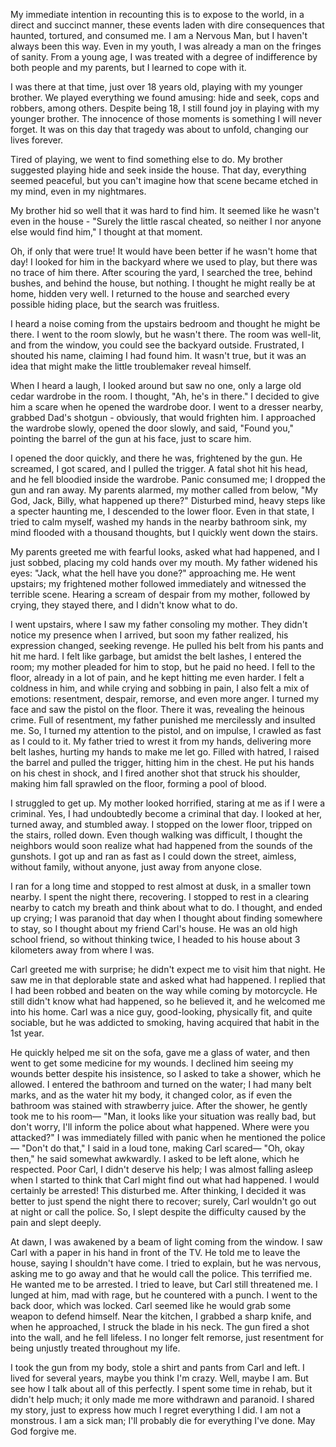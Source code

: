 My immediate intention in recounting this is to expose to the world, in a direct and succinct manner, these events laden with dire consequences that haunted, tortured, and consumed me. I am a Nervous Man, but I haven't always been this way. Even in my youth, I was already a man on the fringes of sanity. From a young age, I was treated with a degree of indifference by both people and my parents, but I learned to cope with it.

I was there at that time, just over 18 years old,  playing with my younger brother. We played everything we found amusing: hide and seek, cops and robbers, among others. Despite being 18, I still found joy in playing with my younger brother. The innocence of those moments is something I will never forget. It was on this day that tragedy was about to unfold, changing our lives forever.

Tired of playing, we went to find something else to do. My brother suggested playing hide and seek inside the house. That day, everything seemed peaceful, but you can't imagine how that scene became etched in my mind, even in my nightmares.

My brother hid so well that it was hard to find him. It seemed like he wasn't even in the house - "Surely the little rascal cheated, so neither I nor anyone else would find him," I thought at that moment.

Oh, if only that were true! It would have been better if he wasn't home that day! I looked for him in the backyard where we used to play, but there was no trace of him there. After scouring the yard, I searched the tree, behind bushes, and behind the house, but nothing. I thought he might really be at home, hidden very well. I returned to the house and searched every possible hiding place, but the search was fruitless.               

 I heard a noise coming from the upstairs bedroom and thought he might be there. I went to the room slowly, but he wasn't there. The room was well-lit, and from the window, you could see the backyard outside. Frustrated, I shouted his name, claiming I had found him. It wasn't true, but it was an idea that might make the little troublemaker reveal himself.

When I heard a laugh, I looked around but saw no one, only a large old cedar wardrobe in the room. I thought, "Ah, he's in there." I decided to give him a scare when he opened the wardrobe door. I went to a dresser nearby, grabbed Dad's shotgun - obviously, that would frighten him. I approached the wardrobe slowly, opened the door slowly, and said, "Found you," pointing the barrel of the gun at his face, just to scare him.

I opened the door quickly, and there he was, frightened by the gun. He screamed, I got scared, and I pulled the trigger. A fatal shot hit his head, and he fell bloodied inside the wardrobe. Panic consumed me; I dropped the gun and ran away. My parents alarmed, my mother called from below, "My God, Jack, Billy, what happened up there?" Disturbed mind, heavy steps like a specter haunting me, I descended to the lower floor. Even in that state, I tried to calm myself, washed my hands in the nearby bathroom sink, my mind flooded with a thousand thoughts, but I quickly went down the stairs.

My parents greeted me with fearful looks, asked what had happened, and I just sobbed, placing my cold hands over my mouth. My father widened his eyes: "Jack, what the hell have you done?" approaching me. He went upstairs; my frightened mother followed immediately and witnessed the terrible scene. Hearing a scream of despair from my mother, followed by crying, they stayed there, and I didn't know what to do.

I went upstairs, where I saw my father consoling my mother. They didn't notice my presence when I arrived, but soon my father realized, his expression changed, seeking revenge. He pulled his belt from his pants and hit me hard. I felt like garbage, but amidst the belt lashes, I entered the room; my mother pleaded for him to stop, but he paid no heed. I fell to the floor, already in a lot of pain, and he kept hitting me even harder. I felt a coldness in him, and while crying and sobbing in pain, I also felt a mix of emotions: resentment, despair, remorse, and even more anger. I turned my face and saw the pistol on the floor. There it was, revealing the heinous crime. Full of resentment, my father punished me mercilessly and insulted me. So, I turned my attention to the pistol, and on impulse, I crawled as fast as I could to it. My father tried to wrest it from my hands, delivering more belt lashes, hurting my hands to make me let go. Filled with hatred, I raised the barrel and pulled the trigger, hitting him in the chest. He put his hands on his chest in shock, and I fired another shot that struck his shoulder, making him fall sprawled on the floor, forming a pool of blood.              

I struggled to get up. My mother looked horrified, staring at me as if I were a criminal. Yes, I had undoubtedly become a criminal that day. I looked at her, turned away, and stumbled away. I stopped on the lower floor, tripped on the stairs, rolled down. Even though walking was difficult, I thought the neighbors would soon realize what had happened from the sounds of the gunshots. I got up and ran as fast as I could down the street, aimless, without family, without anyone, just away from anyone close.

I ran for a long time and stopped to rest almost at dusk, in a smaller town nearby. I spent the night there, recovering. I stopped to rest in a clearing nearby to catch my breath and think about what to do. I thought, and ended up crying; I was paranoid that day when I thought about finding somewhere to stay, so I thought about my friend Carl's house. He was an old high school friend, so without thinking twice, I headed to his house about 3 kilometers away from where I was.

Carl greeted me with surprise; he didn't expect me to visit him that night. He saw me in that deplorable state and asked what had happened. I replied that I had been robbed and beaten on the way while coming by motorcycle. He still didn't know what had happened, so he believed it, and he welcomed me into his home. Carl was a nice guy, good-looking, physically fit, and quite sociable, but he was addicted to smoking, having acquired that habit in the 1st year.

He quickly helped me sit on the sofa, gave me a glass of water, and then went to get some medicine for my wounds. I declined him seeing my wounds better despite his insistence, so I asked to take a shower, which he allowed. I entered the bathroom and turned on the water; I had many belt marks, and as the water hit my body, it changed color, as if even the bathroom was stained with strawberry juice. After the shower, he gently took me to his room— "Man, it looks like your situation was really bad, but don't worry, I'll inform the police about what happened. Where were you attacked?" I was immediately filled with panic when he mentioned the police— "Don't do that," I said in a loud tone, making Carl scared— "Oh, okay then," he said somewhat awkwardly. I asked to be left alone, which he respected. Poor Carl, I didn't deserve his help; I was almost falling asleep when I started to think that Carl might find out what had happened. I would certainly be arrested! This disturbed me. After thinking, I decided it was better to just spend the night there to recover; surely, Carl wouldn't go out at night or call the police. So, I slept despite the difficulty caused by the pain and slept deeply.

At dawn, I was awakened by a beam of light coming from the window. I saw Carl with a paper in his hand in front of the TV. He told me to leave the house, saying I shouldn't have come. I tried to explain, but he was nervous, asking me to go away and that he would call the police. This terrified me. He wanted me to be arrested. I tried to leave, but Carl still threatened me. I lunged at him, mad with rage, but he countered with a punch. I went to the back door, which was locked. Carl seemed like he would grab some weapon to defend himself. Near the kitchen, I grabbed a sharp knife, and when he approached, I struck the blade in his neck. The gun fired a shot into the wall, and he fell lifeless. I no longer felt remorse, just resentment for being unjustly treated throughout my life.      

I took the gun from my body, stole a shirt and pants from Carl and left. I lived for several years, maybe you think I'm crazy. Well, maybe I am. But see how I talk about all of this perfectly. I spent some time in rehab, but it didn't help much; it only made me more withdrawn and paranoid. I shared my story, just to express how much I regret everything I did. I am not a monstrous. I am a sick man; I'll probably die for everything I've done. May God forgive me.